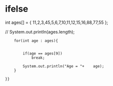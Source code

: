 # ifelse

int ages[] = { 11,2,3,45,5,6,7,10,11,12,15,16,88,77,55 };

//		System.out.println(ages.length);

		for(int age : ages){

			
			if(age == ages[9])
				break;
			
			System.out.println("Age = "+    age);
		}
		
	}}
	
